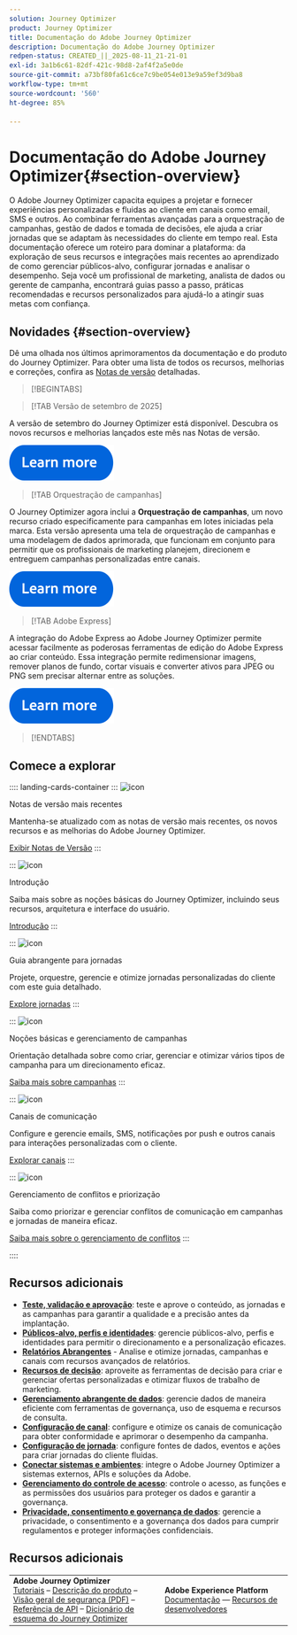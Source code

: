```yaml
---
solution: Journey Optimizer
product: Journey Optimizer
title: Documentação do Adobe Journey Optimizer
description: Documentação do Adobe Journey Optimizer
redpen-status: CREATED_||_2025-08-11_21-21-01
exl-id: 3a1b6c61-82df-421c-98d8-2af4f2a5e0de
source-git-commit: a73bf80fa61c6ce7c9be054e013e9a59ef3d9ba8
workflow-type: tm+mt
source-wordcount: '560'
ht-degree: 85%

---
```


# Documentação do Adobe Journey Optimizer{#section-overview}

O Adobe Journey Optimizer capacita equipes a projetar e fornecer experiências personalizadas e fluidas ao cliente em canais como email, SMS e outros. Ao combinar ferramentas avançadas para a orquestração de campanhas, gestão de dados e tomada de decisões, ele ajuda a criar jornadas que se adaptam às necessidades do cliente em tempo real. Esta documentação oferece um roteiro para dominar a plataforma: da exploração de seus recursos e integrações mais recentes ao aprendizado de como gerenciar públicos-alvo, configurar jornadas e analisar o desempenho. Seja você um profissional de marketing, analista de dados ou gerente de campanha, encontrará guias passo a passo, práticas recomendadas e recursos personalizados para ajudá-lo a atingir suas metas com confiança.

## Novidades {#section-overview}

Dê uma olhada nos últimos aprimoramentos da documentação e do produto do Journey Optimizer. Para obter uma lista de todos os recursos, melhorias e correções, confira as [Notas de versão](../using/rn/release-notes.md) detalhadas.

>[!BEGINTABS]

>[!TAB Versão de setembro de 2025]

A versão de setembro do Journey Optimizer está disponível. Descubra os novos recursos e melhorias lançados este mês nas Notas de versão.

[![saiba mais](using/assets/do-not-localize/learn-more-button.svg)](using/rn/release-notes.md)


>[!TAB Orquestração de campanhas]       

O Journey Optimizer agora inclui a **Orquestração de campanhas**, um novo recurso criado especificamente para campanhas em lotes iniciadas pela marca. Esta versão apresenta uma tela de orquestração de campanhas e uma modelagem de dados aprimorada, que funcionam em conjunto para permitir que os profissionais de marketing planejem, direcionem e entreguem campanhas personalizadas entre canais.

[![saiba mais](using/assets/do-not-localize/learn-more-button.svg)](using/orchestrated/gs-orchestrated-campaigns.md)

>[!TAB Adobe Express]

A integração do Adobe Express ao Adobe Journey Optimizer permite acessar facilmente as poderosas ferramentas de edição do Adobe Express ao criar conteúdo. Essa integração permite redimensionar imagens, remover planos de fundo, cortar visuais e converter ativos para JPEG ou PNG sem precisar alternar entre as soluções.

[![saiba mais](using/assets/do-not-localize/learn-more-button.svg)](using/integrations/express.md)


>[!ENDTABS]


## Comece a explorar

:::: landing-cards-container
:::
![icon](https://cdn.experienceleague.adobe.com/icons/list-check.svg?lang=pt-BR)

Notas de versão mais recentes

Mantenha-se atualizado com as notas de versão mais recentes, os novos recursos e as melhorias do Adobe Journey Optimizer.

[Exibir Notas de Versão](using/rn/release-notes.md)
:::

:::
![icon](https://cdn.experienceleague.adobe.com/icons/circle-play.svg?lang=pt-BR)

Introdução

Saiba mais sobre as noções básicas do Journey Optimizer, incluindo seus recursos, arquitetura e interface do usuário.

[Introdução](./rp_landing_pages/get-started-landing-page.md)
:::

:::
![icon](https://cdn.experienceleague.adobe.com/icons/code-branch.svg?lang=pt-BR)

Guia abrangente para jornadas

Projete, orquestre, gerencie e otimize jornadas personalizadas do cliente com este guia detalhado.

[Explore jornadas](./rp_landing_pages/orchestrate-journeys-landing-page.md)
:::

:::
![icon](https://cdn.experienceleague.adobe.com/icons/bullhorn.svg?lang=pt-BR)

Noções básicas e gerenciamento de campanhas

Orientação detalhada sobre como criar, gerenciar e otimizar vários tipos de campanha para um direcionamento eficaz.

[Saiba mais sobre campanhas](./rp_landing_pages/campaigns-landing-page.md)
:::

:::
![icon](https://cdn.experienceleague.adobe.com/icons/envelope.svg?lang=pt-BR)

Canais de comunicação

Configure e gerencie emails, SMS, notificações por push e outros canais para interações personalizadas com o cliente.

[Explorar canais](./using/channels/gs-channels.md)
:::

:::
![icon](https://cdn.experienceleague.adobe.com/icons/scale-balanced.svg?lang=pt-BR)

Gerenciamento de conflitos e priorização

Saiba como priorizar e gerenciar conflitos de comunicação em campanhas e jornadas de maneira eficaz.

[Saiba mais sobre o gerenciamento de conflitos](./rp_landing_pages/conflict-prioritization-landing-page.md)
:::

::::


## Recursos adicionais

- **[Teste, validação e aprovação](./rp_landing_pages/test-landing-page.md)**: teste e aprove o conteúdo, as jornadas e as campanhas para garantir a qualidade e a precisão antes da implantação.
- **[Públicos-alvo, perfis e identidades](./rp_landing_pages/audiences-profiles-identities-landing-page.md)**: gerencie públicos-alvo, perfis e identidades para permitir o direcionamento e a personalização eficazes.
- **[Relatórios Abrangentes](./rp_landing_pages/reporting-landing-page.md)** - Analise e otimize jornadas, campanhas e canais com recursos avançados de relatórios.
- **[Recursos de decisão](./rp_landing_pages/decisioning-landing-page.md)**: aproveite as ferramentas de decisão para criar e gerenciar ofertas personalizadas e otimizar fluxos de trabalho de marketing.
- **[Gerenciamento abrangente de dados](./rp_landing_pages/data-management-landing-page.md)**: gerencie dados de maneira eficiente com ferramentas de governança, uso de esquema e recursos de consulta.
- **[Configuração de canal](./rp_landing_pages/configuration-landing-page.md)**: configure e otimize os canais de comunicação para obter conformidade e aprimorar o desempenho da campanha.
- **[Configuração de jornada](./rp_landing_pages/configure-journeys-landing-page.md)**: configure fontes de dados, eventos e ações para criar jornadas do cliente fluidas.
- **[Conectar sistemas e ambientes](./rp_landing_pages/connect-systems-landing-page.md)**: integre o Adobe Journey Optimizer a sistemas externos, APIs e soluções da Adobe.
- **[Gerenciamento do controle de acesso](./rp_landing_pages/access-control-landing-page.md)**: controle o acesso, as funções e as permissões dos usuários para proteger os dados e garantir a governança.
- **[Privacidade, consentimento e governança de dados](./rp_landing_pages/privacy-landing-page.md)**: gerencie a privacidade, o consentimento e a governança dos dados para cumprir regulamentos e proteger informações confidenciais.

## Recursos adicionais

<table style="table-layout:fixed"><tr style="border: 0;">
<td><strong>Adobe Journey Optimizer</strong><br/>
<a href="https://experienceleague.adobe.com/pt-br/docs/journey-optimizer-learn/tutorials/overview" target="_blank">Tutoriais</a> – <a href="https://helpx.adobe.com/br/legal/product-descriptions/adobe-journey-optimizer.html" target="_blank">Descrição do produto</a> – <a href="https://www.adobe.com/content/dam/cc/en/security/pdfs/AJO_SecurityOverview.pdf" target="_blank">Visão geral de segurança (PDF)</a> – <a href="https://developer.adobe.com/journey-optimizer-apis/" target="_blank">Referência de API</a> – <a href="https://experienceleague.adobe.com/tools/ajo-schemas/schema-dictionary.html?lang=pt-BR" target="_blank">Dicionário de esquema do Journey Optimizer</a>

</td>
<td><strong>Adobe Experience Platform</strong><br/>
<a href="https://experienceleague.adobe.com/docs/experience-platform/landing/home.html?lang=pt-BR" target="_blank">Documentação</a> — <a href="https://www.adobe.com/br/experience-platform/documentation-and-developer-resources.html" target="_blank">Recursos de desenvolvedores</a>
</td>
</tr></table>

<!--table style="table-layout:auto"><tr style="border: 0;"><td><img src="using/assets/do-not-localize/newsletter.png"></td><td>
<b>Stay informed and elevate your Adobe Journey Optimizer experience!</b><br/>Sign up for our quarterly newsletter. Gain exclusive access to the latest product updates, captivating stories, real-world use cases, valuable tips, and more – all delivered directly to your inbox every quarter. <a href="https://www.adobe.com/subscription/Adobe_Journey_Optimizer_NL.html">Sign up today!</a></td></tr></table-->
